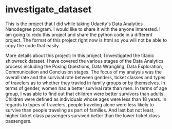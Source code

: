 # investigate_dataset

This is the project that I did while taking Udacity's Data Analytics Nanodegree program. I would like to share it with the anyone interested. I am going to redo this project and share the python code in a different project. The format of this project right now is html so you will not be able to copy the code that easily.

More details about this project: 
In this project, I investigated the titanic shipwreck dataset. I have covered the various stages of the Data Analytics process including the Posing Questions, Data Wrangling, Data Exploration, Communication and Conclusion stages. The focus of my analysis was the overall rate and the survival rate between genders, ticket classes and types of travelers as to whether they travled in family groups or by themselves. In terms of gender, women had a better survival rate than men. In terms of age group, I was able to find out that children were better survivors than adults. Children were defined as individuals whose ages were less than 18 years. In regards to types of travelers, people traveling alone were less likely to survive than people traveling as part of families. And last but not least, higher ticket class passengers survived better than the lower ticket class passengers.

